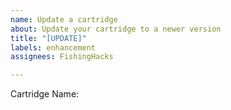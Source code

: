 ```yaml
---
name: Update a cartridge
about: Update your cartridge to a newer version
title: "[UPDATE]"
labels: enhancement
assignees: FishingHacks

---
```


Cartridge Name: 

<!--
If you have a new description, please post it here
-->
